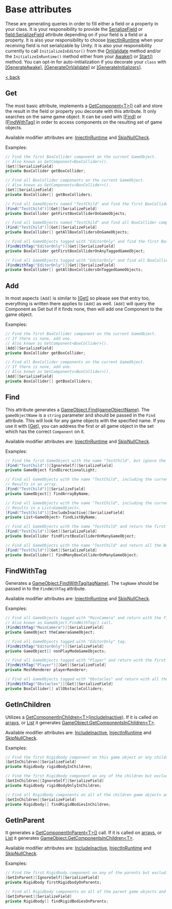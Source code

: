 ﻿# Base attributes
These are generating queries in order to fill either a field or a property in your class.
It is your responsibility to provide the [SerializeField](https://docs.unity3d.com/ScriptReference/SerializeField.html) or [field:SerializeField](https://forum.unity.com/threads/c-7-3-field-serializefield-support.573988/) attribute depending on
if your field is a field or a property. It is also your responsibility to choose [InjectInRuntime](#InjectInRuntime) when your receiving field is not serializable by Unity.
It is also your responsibility currently to call ```InitializeInEditor()``` from the [OnValidate](https://docs.unity3d.com/ScriptReference/MonoBehaviour.OnValidate.html)
method and/or the ```InitializeInRuntime()``` method either from your [Awake()](https://docs.unity3d.com/ScriptReference/MonoBehaviour.Awake.html) or [Start()](https://docs.unity3d.com/ScriptReference/MonoBehaviour.Start.html) method.
You can opt-in for auto-initialization if you decorate your ```class``` with [[GenerateAwake]](#generateawake), [[GenerateOnValidate]](#generateonvalidate) or [[GenerateInitializers]](#generateinitializers).

[< back](../README.md)

## Get
The most basic attribute, implements a [GetComponent\<T\>()](https://docs.unity3d.com/ScriptReference/GameObject.GetComponent.html) call and store the result in the field or property you
decorate with this attribute. It only searches on the same game object. It can be used with [[Find]](#find) or [[FindWithTag]](#findwithtag) in order to access components on the resulting set of game objects.

Available modifier attributes are: [InjectInRuntime](#InjectInRuntime) and [SkipNullCheck](#skipnullcheck).

Examples:
```csharp
// Find the first BoxCollider component on the current GameObject.
// Also known as GetComponent<BoxCollider>().
[Get][SerializeField]
private BoxCollider getBoxCollider;

// Find all BoxCollider components on the current GameObject.
// Also known as GetComponents<BoxCollider>().
[Get][SerializeField]
private BoxCollider[] getBoxColliders;

// Find all GameObjects named "TestChild" and find the first BoxCollider component on any of them.
[Find("TestChild")][Get][SerializeField]
private BoxCollider getFirstBoxColliderOnGameObjects;

// Find all GameObjects named "TestChild" and find all BoxCollider components on all of them.
[Find("TestChild")][Get][SerializeField]
private BoxCollider[] getAllBoxCollidersOnGameObjects;

// Find all GameObjects tagged with "EditorOnly" and find the first BoxCollider on any of them.
[FindWithTag("EditorOnly")][Get][SerializeField]
private BoxCollider getFirstBoxColliderOnAnyTaggedGameObject;

// Find all GameObjects tagged with "EditorOnly" and find all BoxColliders on all of them.
[FindWithTag("EditorOnly")][Get][SerializeField]
private BoxCollider[] getAllBoxCollidersOnTaggedGameObjects;
```

## Add
In most aspects ```[Add]``` is similar to [[Get]](#get) so please see that entry too, everything is written there applies to ```[Add]``` as well.
```[Add]``` will query the Component as Get but if it finds none, then will add one Component to the game object.

Examples:
```csharp
// Find the first BoxCollider component on the current GameObject.
// If there is none, add one.
// Also known as GetComponent<BoxCollider>().
[Add][SerializeField]
private BoxCollider getBoxCollider;

// Find all BoxCollider components on the current GameObject.
// If there is none, add one.
// Also known as GetComponents<BoxCollider>().
[Add][SerializeField]
private BoxCollider[] getBoxColliders;
```

## Find
This attribute generates a [GameObject.Find(gameObjectName)](https://docs.unity3d.com/ScriptReference/GameObject.Find.html). The ```gameObjectName``` is a
```string``` parameter and should be passed in the ```Find``` attribute.
This will look for any game objects with the specified name. If you use it with [[Get]](#get), you can address the first or all game object in the set which has the correct ```Component``` on it.

Available modifier attributes are: [InjectInRuntime](#injectinruntime) and [SkipNullCheck](#skipnullcheck).

Examples:
```csharp
// Find the first GameObject with the name "TestChild", but ignore the current GameObject.
[Find("TestChild")][IgnoreSelf][SerializeField]
private GameObject findDirectionalLight;

// Find all GameObjects with the name "TestChild", including the current one.
// Results in an array.
[Find("TestChild")][SerializeField]
private GameObject[] findArrayByName;

// Find all GameObjects with the name "TestChild", including the current one and the inactive ones.
// Results in a List<GameObject>.
[Find("TestChild")][IncludeInactive][SerializeField]
private List<GameObject> findListByName;

// Find all GameObjects with the name "TestChild" and return the first BoxCollider component from any of them.
[Find("TestChild")][Get][SerializeField]
private BoxCollider findFirstBoxColliderOnManyGameObject;

// Find all GameObjects with the name "TestChild" and return all the BoxCollider components from all of them.
[Find("TestChild")][Get][SerializeField]
private BoxCollider[] findManyBoxColliderOnManyGameObject;
```

## FindWithTag
Generates a [GameObject.FindWithTag(tagName)](https://docs.unity3d.com/ScriptReference/GameObject.FindWithTag.html). The ```tagName``` should be passed in to the ```FindWithTag``` attribute.

Available modifier attributes are: [InjectInRuntime](#injectinruntime) and [SkipNullCheck](#skipnullcheck).

Examples:
```csharp
// Find all GameObjects tagged with "MainCamera" and return with the first one.
// Also known as GameObject.FindWithTag() call.
[FindWithTag("MainCamera")][SerializeField]
private GameObject theCameraGameObject;

// Find all GameObjects tagged with "EditorOnly" tag.
[FindWithTag("EditorOnly")][SerializeField]
private GameObject[] nonPlayModeGameObjects;

// Find all GameObjects tagged with "Player" and return with the first MeshRenderer on any of them.
[FindWithTag("Player")][Get][SerializeField]
private MeshRenderer playerRenderer;

// Find all GameObjects tagged with "Obstacles" and return with all the BoxColliders on all of them.
[FindWithTag("Obstacles")][Get][SerializeField]
private BoxCollider[] allObstacleColliders;
```

## GetInChildren
Utilizes a [GetComponentInChildren\<T\>(includeInactive)](https://docs.unity3d.com/ScriptReference/Component.GetComponentInChildren.html).
If it is called on [arrays](https://learn.microsoft.com/en-us/dotnet/csharp/language-reference/builtin-types/arrays), or [List<T>](https://learn.microsoft.com/en-us/dotnet/api/system.collections.generic.list-1?view=netstandard-2.1) it generates [GameObject.GetComponentsInChildren\<T\>](https://docs.unity3d.com/ScriptReference/Component.GetComponentsInChildren.html).

Available modifier attributes are: [IncludeInactive](#includeinactive), [InjectInRuntime](#injectinruntime) and [SkipNullCheck](#skipnullcheck).

Examples:
```csharp
// Find the first Rigidbody component on this game object or any children.
[GetInChildren][SerializeField]
private Rigidbody rigidBodyInChildren;

// Find the first Rigidbody component on any of the children but excluding the current GameObject.
[GetInChildren][IgnoreSelf][SerializeField]
private Rigidbody rigidBodyOnlyInChildren;

// Find all Rigidbody components on all of the children game objects and on the current one as well.
[GetInChildren][SerializeField]
private Rigidbody[] findRigidBodiesInChildren;
```

## GetInParent
It generates a [GetComponentInParent\<T\>()](https://docs.unity3d.com/ScriptReference/GameObject.GetComponentInParent.html) call.
If it is called on [arrays](https://learn.microsoft.com/en-us/dotnet/csharp/language-reference/builtin-types/arrays), or [List<T>](https://learn.microsoft.com/en-us/dotnet/api/system.collections.generic.list-1?view=netstandard-2.1) it generates [GameObject.GetComponentsInChildren\<T\>](https://docs.unity3d.com/ScriptReference/Component.GetComponentsInChildren.html).

Available modifier attributes are: [IncludeInactive](#includeinactive), [InjectInRuntime](#injectinruntime) and [SkipNullCheck](#skipnullcheck).

Examples:
```csharp
// Find the first Rigidbody component on any of the parents but excluding the current GameObject.
[GetInParent][IgnoreSelf][SerializeField]
private Rigidbody firstRigidbodyOnParents;

// Find all Rigidbody components on all of the parent game objects and on the current one as well.
[GetInParent][SerializeField]
private Rigidbody[] findRigidBodiesOnParents;
```